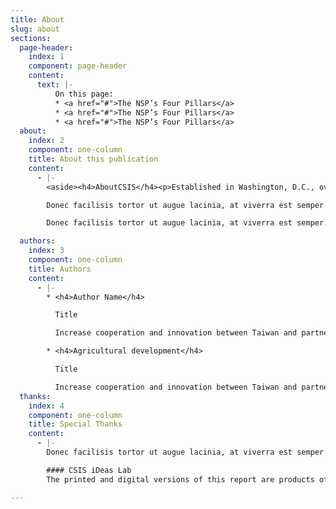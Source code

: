 ```yaml
---
title: About
slug: about
sections:
  page-header:
    index: 1
    component: page-header
    content:
      text: |-
          On this page:
          * <a href="#">The NSP’s Four Pillars</a>
          * <a href="#">The NSP’s Four Pillars</a>
          * <a href="#">The NSP’s Four Pillars</a>
  about:
    index: 2
    component: one-column
    title: About this publication
    content:
      - |-
        <aside><h4>AboutCSIS</h4><p>Established in Washington, D.C., over 50 years ago, the Center for Strategic and International Studies (CSIS) is a bipartisan, nonprofit policy research organization dedicated to providing strategic insights and policy solutions to help decisionmakers chart a course toward a better world. To learn more about CSIS, visit <a href="https://www.csis.org" class="icon-external">www.CSIS.org.</a></p></aside>

        Donec facilisis tortor ut augue lacinia, at viverra est semper. Sed sapien metus, scelerisque nec pharetra id, tempor a tortor. Pellentesque non dignissim neque. Ut porta viverra est, ut dignissim elit elementum ut. Nunc vel rhoncus nibh, ut tincidunt turpis. Integer ac enim pellentesque,

        Donec facilisis tortor ut augue lacinia, at viverra est semper. Sed sapien metus, scelerisque nec pharetra id, tempor a tortor. Pellentesque non dignissim neque. Ut porta viverra est, ut dignissim elit elementum ut. Nunc vel rhoncus nibh, ut tincidunt turpis. Integer ac enim pellentesque,

  authors:
    index: 3
    component: one-column
    title: Authors
    content:
      - |-
        * <h4>Author Name</h4>

          Title

          Increase cooperation and innovation between Taiwan and partner countries.

        * <h4>Agricultural development</h4>

          Title

          Increase cooperation and innovation between Taiwan and partner countries.
  thanks:
    index: 4
    component: one-column
    title: Special Thanks
    content:
      - |-
        Donec facilisis tortor ut augue lacinia, at viverra est semper. Sed sapien metus, scelerisque nec pharetra id, tempor a tortor. Pellentesque non dignissim neque. Ut porta viverra est, ut dignissim elit elementum ut. Nunc vel rhoncus nibh, ut tincidunt turpis. Integer ac enim pellentesque,

        #### CSIS iDeas Lab
        The printed and digital versions of this report are products of the Andreas C. Dracopoulos iDeas Lab, the in-house digital, multimedia, and design agency at the Center for Strategic and International Studies.

---
```

